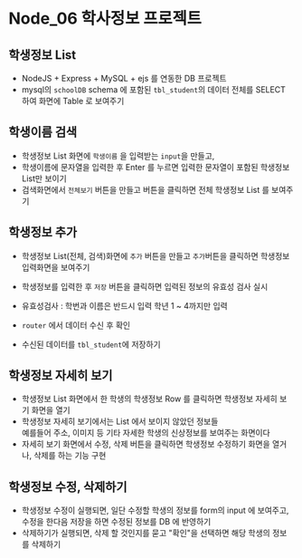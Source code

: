 # Node_06 학사정보 프로젝트

## 학생정보 List

- NodeJS + Express + MySQL + ejs 를 연동한 DB 프로젝트
- mysql의 `schoolDB` schema 에 포함된 `tbl_student`의 데이터 전체를 SELECT 하여 화면에 Table 로 보여주기

## 학생이름 검색

- 학생정보 List 화면에 `학생이름` 을 입력받는 `input`을 만들고,
- 학생이름에 문자열을 입력한 후 Enter 를 누르면 입력한 문자열이 포함된 학생정보 List만 보이기
- 검색화면에서 `전체보기` 버튼을 만들고 버튼을 클릭하면 전체 학생정보 List 를 보여주기

## 학생정보 추가

- 학생정보 List(전체, 검색)화면에 `추가` 버튼을 만들고 `추가`버튼을 클릭하면 학생정보 입력화면을 보여주기
- 학생정보를 입력한 후 `저장` 버튼을 클릭하면 입력된 정보의 유효성 검사 실시
- 유효성검사 : 학번과 이름은 반드시 입력 학년 1 ~ 4까지만 입력

- `router` 에서 데이터 수신 후 확인
- 수신된 데이터를 `tbl_student`에 저장하기

## 학생정보 자세히 보기

- 학생정보 List 화면에서 한 학생의 학생정보 Row 를 클릭하면 학생정보 자세히 보기 화면을 열기
- 학생정보 자세히 보기에서는 List 에서 보이지 않았던 정보들  
  예를들어 주소, 이미지 등 기타 자세한 학생의 신상정보를 보여주는 화면이다
- 자세히 보기 화면에서 수정, 삭제 버튼을 클릭하면 학생정보 수정하기 화면을 열거나, 삭제를 하는 기능 구현

## 학생정보 수정, 삭제하기

- 학생정보 수정이 실행되면, 일단 수정할 학생의 정보를 form의 input 에 보여주고, 수정을 한다음 저장을 하면 수정된 정보를 DB 에 반영하기
- 삭제하기가 실행되면, 삭제 할 것인지를 묻고 "확인"을 선택하면 해당 학생의 정보를 삭제하기
